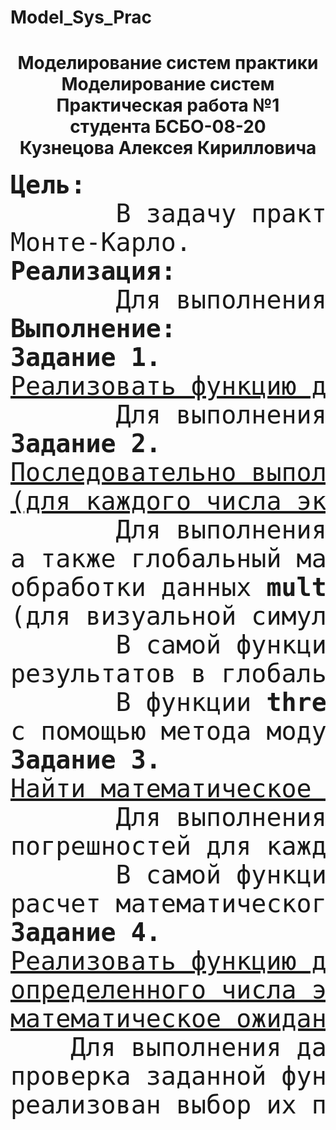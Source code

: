 # Model_Sys_Prac
<h1 align = "center">Моделирование систем практики<br>
Моделирование систем<br>
Практическая  работа №1<br>
 студента БСБО-08-20<br>
 Кузнецова Алексея Кирилловича</h1>
<pre><span class="inner-pre" style="font-size: 40px"><b>Цель:</b>
       В задачу практической работы входит расчет числа π и интеграла функции x³+1 на интервале от 0 до 2 с помощью методов 
Монте-Карло.
<b>Реализация:</b>
       Для выполнения данной практической работы была использована программа(IDE) PyCharm, язык программирования Python 3.10.
<b>Выполнение:</b>
<b>Задание 1.</b> 
<ins>Реализовать функцию для расчета числа π.</ins>
       Для выполнения данного задания была создана функция <b>calc_pi</b> в отдельном файле matn.py.
<b>Задание 2.</b> 
<ins>Последовательно выполнить расчеты числа π для  определенного числа экспериментов. Полученные результаты занести в вектор 
(для каждого числа экспериментов свой)</ins>
       Для выполнения данного задания в основном файле <b>main.py</b> были созданы функции <b>task_2</b> и <b>thread_res</b>,
а также глобальный массив векторов <b>seria_mas</b>. Чтобы ускорить выполнение расчетов был подключен модуль для параллельной 
обработки данных <b>multiprocessing</b>. Также были подключены модули <b>numpy</b> (для создания векторов) и <b>PySimpleGUI</b>
(для визуальной симуляции прогресса выполнения расчетов, по причине долгого времени выполнения для большого числа экспериментов).
       В самой функции <b>task_2</b> было реализовано задание задач процессов и добавление их в стек выполнения, а также добавление
результатов в глобальный массив векторов. Также в этой функции был реализован вывод в консоль полученных векторов.
       В функции <b>thread_res</b> было реализовано выполнение расчетов, добавление их в список и преобразование этого списка в вектор 
с помощью метода модуля <b>numpy</b>.
<b>Задание 3.</b> 
<ins>Найти математическое ожидание и погрешность</ins>
       Для выполнения данного задания в основном файле <b>main.py</b> была создана функция <b>task_3</b>, а также глобальный массив векторов 
погрешностей для каждой серии экспериментов <b>eps_mas</b>. 
       В самой функции <b>task_3</b> был реализован расчет и добавление погрешностей для каждой серии экспериментов в <b>eps_mas</b>. А также 
расчет математического ожидания и погрешности  для каждой серии экспериментов и  был реализован вывод их в консоль. 
<b>Задание 4.</b>
<ins>Реализовать функцию для расчета интеграла функции вида на интервале от 0 до 2. Последовательно выполнить расчеты интеграла  для  
определенного числа экспериментов. Полученные результаты занести в вектор (для каждого числа экспериментов свой).Найти 
математическое ожидание и погрешность.</ins>
	Для выполнения данного задания в файле <b>matn.py</b> была реализована функция <b>calc_int</b> и сама функция. Также была добавлена 
проверка заданной функции(для расчета числа π или расчета интеграла) в функциях <b>task_2</b> и <b>task_3</b>, а в функции <b>main</b> был 
реализован выбор их пользователем.</span></pre>

